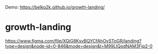 Demo: https://belko2k.github.io/growth-landing/

# growth-landing
https://www.figma.com/file/XQjG8KsvBQYCfAhOvSToGR/landing?type=design&node-id=0-846&mode=design&t=M99LIQodNAM3Fjp2-0
